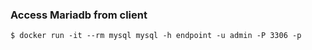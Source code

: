 ### Access Mariadb from client
~~~
$ docker run -it --rm mysql mysql -h endpoint -u admin -P 3306 -p
~~~

